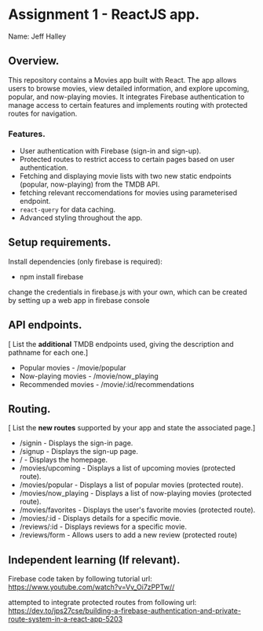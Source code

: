 # Assignment 1 - ReactJS app.

Name: Jeff Halley

## Overview.

This repository contains a Movies app built with React. The app allows users to browse movies, view detailed information, and explore upcoming, popular, and now-playing movies. It integrates Firebase authentication to manage access to certain features and implements routing with protected routes for navigation.

### Features.
+ User authentication with Firebase (sign-in and sign-up).
+ Protected routes to restrict access to certain pages based on user authentication.
+ Fetching and displaying movie lists with two new static endpoints (popular, now-playing) from the TMDB API.
+ fetching relevant reccomendations for movies using parameterised endpoint.
+ `react-query` for data caching.
+ Advanced styling throughout the app.

## Setup requirements.

Install dependencies (only firebase is required):

+ npm install firebase

change the credentials in firebase.js with your own, which can be created by setting up a web app in firebase console

## API endpoints.

[ List the __additional__ TMDB endpoints used, giving the description and pathname for each one.] 

+ Popular movies - /movie/popular
+ Now-playing movies - /movie/now_playing
+ Recommended movies - /movie/:id/recommendations

## Routing.

[ List the __new routes__ supported by your app and state the associated page.]

+ /signin - Displays the sign-in page.
+ /signup - Displays the sign-up page.
+ / - Displays the homepage.
+ /movies/upcoming - Displays a list of upcoming movies (protected route).
+ /movies/popular - Displays a list of popular movies (protected route).
+ /movies/now_playing - Displays a list of now-playing movies (protected route).
+ /movies/favorites - Displays the user's favorite movies (protected route).
+ /movies/:id - Displays details for a specific movie.
+ /reviews/:id - Displays reviews for a specific movie.
+ /reviews/form - Allows users to add a new review (protected route)


## Independent learning (If relevant).

Firebase code taken by following tutorial url: https://www.youtube.com/watch?v=Vv_Oi7zPPTw//

attempted to integrate protected routes from following url: https://dev.to/jps27cse/building-a-firebase-authentication-and-private-route-system-in-a-react-app-5203
